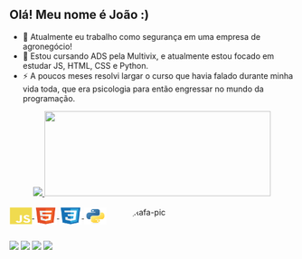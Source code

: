 ## Olá! Meu nome é João :)

- 🔭 Atualmente eu trabalho como segurança em uma empresa de agronegócio!
- 🌱 Estou cursando ADS pela Multivix, e atualmente estou focado em estudar JS, HTML, CSS e Python.
- ⚡ A poucos meses resolvi largar o curso que havia falado durante minha vida toda, que era psicologia para então engressar no mundo da programação.


<div align="center">
  <a href="https://github.com/jaoedup">
  <img height="180em" src="https://github-readme-stats.vercel.app/api?username=jaoedup&show_icons=true&theme=dark&include_all_commits=true&count_private=true"/>
  <img height="150em" width="400em" src="https://github-readme-stats.vercel.app/api/top-langs/?username=jaoedup&layout=compact&langs_count=7&theme=dark"/>
</div>
  
  <div style="display: inline_block"><br>
  <img align="center" alt="Rafa-Js" height="30" width="40" src="https://raw.githubusercontent.com/devicons/devicon/master/icons/javascript/javascript-plain.svg">
  <img align="center" alt="Rafa-HTML" height="30" width="40" src="https://raw.githubusercontent.com/devicons/devicon/master/icons/html5/html5-original.svg">
  <img align="center" alt="Rafa-CSS" height="30" width="40" src="https://raw.githubusercontent.com/devicons/devicon/master/icons/css3/css3-original.svg">
  <img align="center" alt="Rafa-Python" height="30" width="40" src="https://raw.githubusercontent.com/devicons/devicon/master/icons/python/python-original.svg">
  <img align="right" alt="Rafa-pic" height="150" style="border-radius:50px;" 
  <img src="https://i.picasion.com/pic91/4e1ecee9a671745d5329282d55fbd00a.gif" width="300" height="400" border="0" alt="https://picasion.com/" /></a><br /></a>
</div>
  
  ##
  
  <div> 
  <a href="https://www.instagram.com/jaoedup/" target="_blank"><img src="https://img.shields.io/badge/-Instagram-%23E4405F?style=for-the-badge&logo=instagram&logoColor=white" target="_blank"></a>
 <a href="https://discord.gg/xtmjSyKDha" target="_blank"><img src="https://img.shields.io/badge/Discord-7289DA?style=for-the-badge&logo=discord&logoColor=white" target="_blank"></a> 
  <a href = "mailto:joaoeduardopino@gmail.com"><img src="https://img.shields.io/badge/-Gmail-%23333?style=for-the-badge&logo=gmail&logoColor=white" target="_blank"></a>
  <a href="https://www.linkedin.com/in/joao-eduardo-a77b01222/" target="_blank"><img src="https://img.shields.io/badge/-LinkedIn-%230077B5?style=for-the-badge&logo=linkedin&logoColor=white" target="_blank"></a> 
 
</div>
